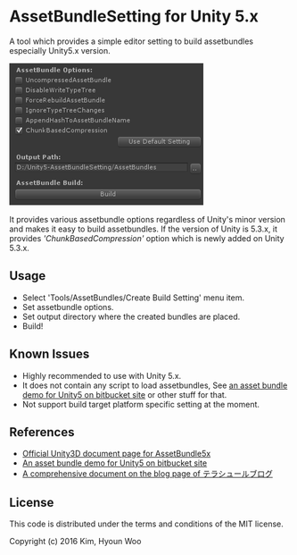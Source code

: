 AssetBundleSetting for Unity 5.x
================================

A tool which provides a simple editor setting to build assetbundles especially Unity5.x version.


![ setting](./Images/setting.png "setting")


It provides various assetbundle options regardless of Unity's minor version and makes it easy to build assetbundles. 
If the version of Unity is 5.3.x, it provides *'ChunkBasedCompression'* option which is newly added on Unity 5.3.x.


Usage
-----

* Select 'Tools/AssetBundles/Create Build Setting' menu item.
* Set assetbundle options.
* Set output directory where the created bundles are placed.
* Build!


Known Issues
------------
* Highly recommended to use with Unity 5.x.
* It does not contain any script to load assetbundles, See [an asset bundle demo for Unity5 on bitbucket site](https://bitbucket.org/Unity-Technologies/assetbundledemo) or other stuff for that.
* Not support build target platform specific setting at the moment.


References
----------
* [Official Unity3D document page for AssetBundle5x](http://docs.unity3d.com/500/Documentation/Manual/BuildingAssetBundles5x.html)
* [An asset bundle demo for Unity5 on bitbucket site](https://bitbucket.org/Unity-Technologies/assetbundledemo)
* [A comprehensive document on the blog page of テラシュールブログ](http://tsubakit1.hateblo.jp/entry/2015/12/16/233336)


License
-------

This code is distributed under the terms and conditions of the MIT license.


Copyright (c) 2016 Kim, Hyoun Woo

